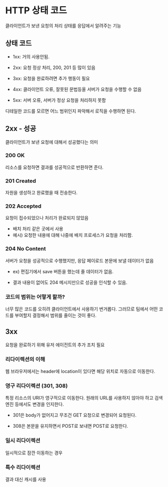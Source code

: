 # HTTP 상태 코드

클라이언트가 보낸 요청의 처리 상태를 응답에서 알려주는 기능

## 상태 코드

- 1xx: 거의 사용안됨.

- 2xx: 요청 정상 처리, 200, 201 등 많이 있음

- 3xx: 요청을 완료하려면 추가 행동이 필요

- 4xx: 클라이언트 오류, 잘못된 문법등올 서버가 요청을 수행할 수 없음

- 5xx: 서버 오류, 서버가 정상 요청을 처리하지 못함

디테일한 코드를 모르면 어느 범위인지 파악해서 로직을 수행하면 된다.

## 2xx - 성공

클라이언트가 보낸 요청에 대해서 성공했다는 의미

### 200 OK

리소스를 요청하면 결과를 성공적으로 반환하면 준다.

### 201 Created

자원을 생성하고 완료했을 때 전송한다.

### 202 Accepted

요청이 접수되었으나 처리가 완료되지 않았음

- 배치 처리 같은 곳에서 사용
- 예시) 요청한 내용에 대해 나중에 배치 프로세스가 요청을 처리함.

### 204 No Content

서버가 요청을 성공적으로 수행했지만, 응답 페이로드 본문에 보낼 데이터가 없음

- ex) 편집기에서 save 버튼을 했는데 줄 데이터가 없음.

- 결과 내용이 없어도 204 메시지만으로 성공을 인식할 수 있음.

### 코드의 범위는 어떻게 할까?

너무 많은 코드를 오히려 클라이언트에서 사용하기 번거롭다. 그러므로 팀에서 어떤 코드를 부여할지 결정해서 범위를 줄이는 것이 좋다.

## 3xx

요청을 완료하기 위해 유저 에이전트의 추가 조치 필요

### 리다이렉션의 이해

웹 브라우저에서는 header에 location이 있다면 해당 위치로 자동으로 이동한다.

### 영구 리다이렉션 (301, 308) 

특정 리소스의 URI가 영구적으로 이동한다. 원래의 URL를 사용하지 않아야 하고 검색 엔진 등에서도 변경을 인지한다.

- 301은 body가 없어지고 무조건 GET 요청으로 변경되어 요청된다.

- 308은 본문을 유지하면서 POST로 보내면 POST로 요청한다.


### 일시 리다이렉션

일시적으로 잠깐 이동하는 경우

### 특수 리다이렉션

결과 대신 캐시를 사용

